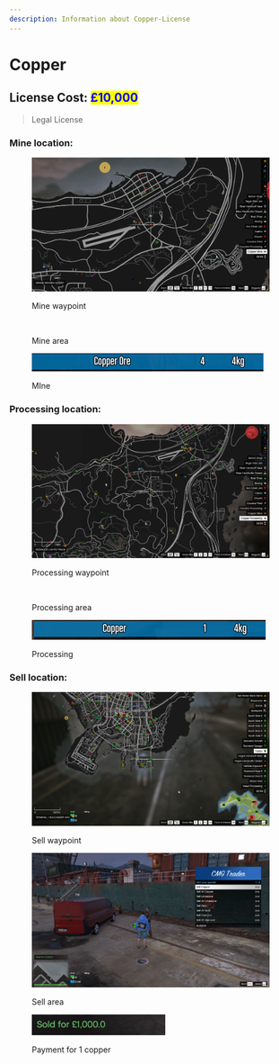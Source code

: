 ```yaml
---
description: Information about Copper-License
---
```


# Copper

## License Cost:  <mark style="color:blue;">£10,000</mark>

> Legal License

### Mine location:&#x20;

<div>

<figure><img src="../.gitbook/assets/Copper mine CMG.png" alt=""><figcaption><p>Mine waypoint</p></figcaption></figure>

 

<figure><img src="../.gitbook/assets/Copper mine CMG v2.png" alt=""><figcaption><p>Mine area</p></figcaption></figure>

</div>

<figure><img src="../.gitbook/assets/Copper ore CMG.png" alt=""><figcaption><p>MIne</p></figcaption></figure>

### Processing location:

<div>

<figure><img src="../.gitbook/assets/Copper processing CMG.png" alt=""><figcaption><p>Processing waypoint</p></figcaption></figure>

 

<figure><img src="../.gitbook/assets/Copper processing v2 CMG.png" alt=""><figcaption><p>Processing area</p></figcaption></figure>

</div>

<figure><img src="../.gitbook/assets/Copper ore v2 CMG.png" alt=""><figcaption><p>Processing</p></figcaption></figure>

### Sell location:

<div>

<figure><img src="../.gitbook/assets/Copper Sell CMG.png" alt=""><figcaption><p>Sell waypoint</p></figcaption></figure>

 

<figure><img src="../.gitbook/assets/Copper sell v2 CMG.png" alt=""><figcaption><p>Sell area</p></figcaption></figure>

</div>

<figure><img src="../.gitbook/assets/Copper sold CMG.png" alt=""><figcaption><p>Payment for 1 copper</p></figcaption></figure>
